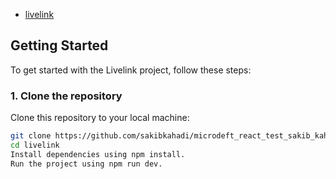 - [livelink](https://microdeft-react-test.vercel.app)

## Getting Started

To get started with the Livelink project, follow these steps:

### 1. Clone the repository

Clone this repository to your local machine:

```bash
git clone https://github.com/sakibkahadi/microdeft_react_test_sakib_kahadi_khan.git
cd livelink
Install dependencies using npm install.
Run the project using npm run dev.
```
